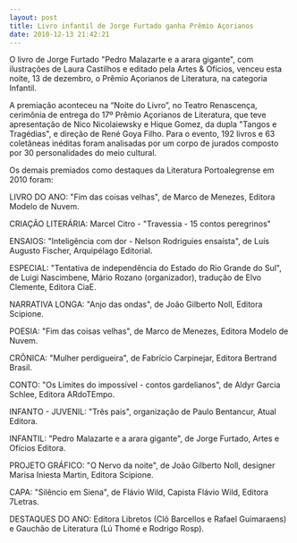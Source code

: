 ```yaml
---
layout: post
title: Livro infantil de Jorge Furtado ganha Prêmio Açorianos
date: 2010-12-13 21:42:21
---
```

O livro de Jorge Furtado "Pedro Malazarte e a arara gigante", com ilustrações de Laura Castilhos e editado pela Artes & Ofícios, venceu esta noite, 13 de dezembro, o Prêmio Açorianos de Literatura, na categoria Infantil.

A premiação aconteceu na “Noite do Livro”, no Teatro Renascença, cerimônia de entrega do 17º Prêmio Açorianos de Literatura, que teve apresentação de Nico Nicolaiewsky e Hique Gomez, da dupla "Tangos e Tragédias", e direção de René Goya Filho. Para o evento, 192 livros e 63 coletâneas inéditas foram analisadas por um corpo de jurados composto por 30 personalidades do meio cultural.

Os demais premiados como destaques da Literatura Portoalegrense em 2010 foram:

LIVRO DO ANO: "Fim das coisas velhas", de Marco de Menezes, Editora Modelo de Nuvem.

CRIAÇÃO LITERÁRIA: Marcel Citro - "Travessia - 15 contos peregrinos"

ENSAIOS: "Inteligência com dor - Nelson Rodriguies ensaísta", de Luís Augusto Fischer, Arquipélago Editorial.

ESPECIAL: "Tentativa de independência do Estado do Rio Grande do Sul", de Luigi Nascimbene, Mário Rozano (organizador), tradução de Elvo Clemente, Editora CiaE.

NARRATIVA LONGA: "Anjo das ondas", de João Gilberto Noll, Editora Scipione.

POESIA: "Fim das coisas velhas", de Marco de Menezes, Editora Modelo de Nuvem.

CRÔNICA: "Mulher perdigueira", de Fabrício Carpinejar, Editora Bertrand Brasil.

CONTO: "Os Limites do impossível - contos gardelianos", de Aldyr Garcia Schlee, Editora ARdoTEmpo.

INFANTO - JUVENIL: "Três pais", organização de Paulo Bentancur, Atual Editora.

INFANTIL: "Pedro Malazarte e a arara gigante", de Jorge Furtado, Artes e Ofícios Editora.

PROJETO GRÁFICO: "O Nervo da noite", de João Gilberto Noll, designer Marisa Iniesta Martin, Editora Scipione.

CAPA: "Silêncio em Siena", de Flávio Wild, Capista Flávio Wild, Editora 7Letras.

DESTAQUES DO ANO: Editora Libretos (Clô Barcellos e Rafael Guimaraens) e Gauchão de Literatura (Lú Thomé e Rodrigo Rosp).